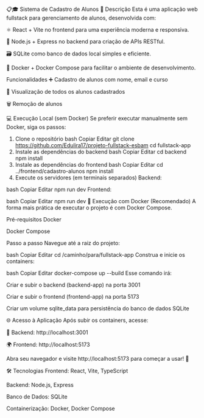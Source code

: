 📋🎓 Sistema de Cadastro de Alunos
📝 Descrição
Esta é uma aplicação web fullstack para gerenciamento de alunos, desenvolvida com:

⚛️ React + Vite no frontend para uma experiência moderna e responsiva.

🚀 Node.js + Express no backend para criação de APIs RESTful.

🗃️ SQLite como banco de dados local simples e eficiente.

🐳 Docker + Docker Compose para facilitar o ambiente de desenvolvimento.

Funcionalidades
➕ Cadastro de alunos com nome, email e curso

📖 Visualização de todos os alunos cadastrados

🗑️ Remoção de alunos

💻 Execução Local (sem Docker)
Se preferir executar manualmente sem Docker, siga os passos:

1. Clone o repositório
bash
Copiar
Editar
git clone https://github.com/Edulira17/projeto-fullstack-esbam
cd fullstack-app
2. Instale as dependências do backend
bash
Copiar
Editar
cd backend
npm install
3. Instale as dependências do frontend
bash
Copiar
Editar
cd ../frontend/cadastro-alunos
npm install
4. Execute os servidores (em terminais separados)
Backend:

bash
Copiar
Editar
npm run dev
Frontend:

bash
Copiar
Editar
npm run dev
🐳 Execução com Docker (Recomendado)
A forma mais prática de executar o projeto é com Docker Compose.

Pré-requisitos
Docker

Docker Compose

Passo a passo
Navegue até a raiz do projeto:

bash
Copiar
Editar
cd /caminho/para/fullstack-app
Construa e inicie os containers:

bash
Copiar
Editar
docker-compose up --build
Esse comando irá:

Criar e subir o backend (backend-app) na porta 3001

Criar e subir o frontend (frontend-app) na porta 5173

Criar um volume sqlite_data para persistência do banco de dados SQLite

🌐 Acesso à Aplicação
Após subir os containers, acesse:

🔌 Backend: http://localhost:3001

🌍 Frontend: http://localhost:5173

Abra seu navegador e visite http://localhost:5173 para começar a usar! 🎉

🛠️ Tecnologias
Frontend: React, Vite, TypeScript

Backend: Node.js, Express

Banco de Dados: SQLite

Containerização: Docker, Docker Compose

